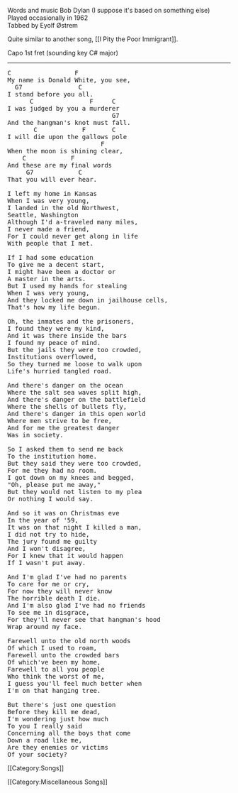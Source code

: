 Words and music Bob Dylan (I suppose it's based on something else) <br>
Played occasionally in 1962 <br>
Tabbed by Eyolf Østrem

Quite similar to another song, [[I Pity the Poor Immigrant]].

Capo 1st fret (sounding key C# major)

----
<pre class="verse">
C                 F
My name is Donald White, you see,
  G7               C
I stand before you all.
      C               F     C
I was judged by you a murderer
                            G7
And the hangman's knot must fall.
       C            F       C
I will die upon the gallows pole
                         F
When the moon is shining clear,
    C            F
And these are my final words
     G7            C
That you will ever hear.

I left my home in Kansas
When I was very young,
I landed in the old Northwest,
Seattle, Washington
Although I'd a-traveled many miles,
I never made a friend,
For I could never get along in life
With people that I met.

If I had some education
To give me a decent start,
I might have been a doctor or
A master in the arts.
But I used my hands for stealing
When I was very young,
And they locked me down in jailhouse cells,
That's how my life begun.

Oh, the inmates and the prisoners,
I found they were my kind,
And it was there inside the bars
I found my peace of mind.
But the jails they were too crowded,
Institutions overflowed,
So they turned me loose to walk upon
Life's hurried tangled road.

And there's danger on the ocean
Where the salt sea waves split high,
And there's danger on the battlefield
Where the shells of bullets fly,
And there's danger in this open world
Where men strive to be free,
And for me the greatest danger
Was in society.

So I asked them to send me back
To the institution home.
But they said they were too crowded,
For me they had no room.
I got down on my knees and begged,
"Oh, please put me away,"
But they would not listen to my plea
Or nothing I would say.

And so it was on Christmas eve
In the year of '59,
It was on that night I killed a man,
I did not try to hide,
The jury found me guilty
And I won't disagree,
For I knew that it would happen
If I wasn't put away.

And I'm glad I've had no parents
To care for me or cry,
For now they will never know
The horrible death I die.
And I'm also glad I've had no friends
To see me in disgrace,
For they'll never see that hangman's hood
Wrap around my face.

Farewell unto the old north woods
Of which I used to roam,
Farewell unto the crowded bars
Of which've been my home,
Farewell to all you people
Who think the worst of me,
I guess you'll feel much better when
I'm on that hanging tree.

But there's just one question
Before they kill me dead,
I'm wondering just how much
To you I really said
Concerning all the boys that come
Down a road like me,
Are they enemies or victims
Of your society?
</pre>

[[Category:Songs]]

[[Category:Miscellaneous Songs]]